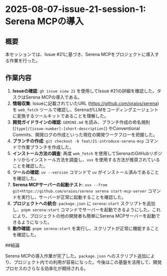 # 2025-08-07-issue-21-session-1: Serena MCPの導入

## 概要

本セッションでは、Issue #21に基づき、Serena MCPをプロジェクトに導入する作業を行った。

## 作業内容

1.  **Issueの確認**: `gh issue view 21` を使用してIssue #21の詳細を確認した。タスクはSerena MCPの導入である。
2.  **情報収集**: Issueに記載されていたURL (https://github.com/oraios/serena) を `web_fetch` ツールで確認し、SerenaがLLMをコーディングエージェントに変換するツールキットであることを理解した。
3.  **開発ガイドラインの確認**: `GEMINI.md` を読み、ブランチ作成の命名規則 (`[type]/[issue-number]-[short-description]`) やConventional Commits、開発ログの作成といった現在の開発ワークフローを把握した。
4.  **ブランチの作成**: `git checkout -b feat/21-introduce-serena-mcp` コマンドで作業ブランチを作成した。
5.  **インストール方法の調査**: 再度 `web_fetch` を使用してSerenaのGitHubリポジトリからインストール方法を調査し、`uvx` を使用する方法が推奨されていることを確認した。
6.  **ツールの確認**: `uv --version` コマンドで `uv` がインストール済みであることを確認した。
7.  **Serena MCPサーバーの起動テスト**: `uvx --from git+https://github.com/oraios/serena serena start-mcp-server` コマンドを実行し、サーバーが正常に起動することを確認した。
8.  **プロジェクトへの統合**: `package.json` に `serena:start` スクリプトを追加し、`pnpm serena:start` コマンドでサーバーを起動できるようにした。これにより、プロジェクトの他の開発者も簡単にSerena MCPサーバーを起動できるようになった。
9.  **動作確認**: `pnpm serena:start` を実行し、スクリプトが正常に機能することを確認した。

##結論

Serena MCPの導入作業が完了した。`package.json` へのスクリプト追加により、プロジェクト内での利用が容易になった。今後はこの基盤を活用して、開発プロセスのさらなる効率化が期待される。
